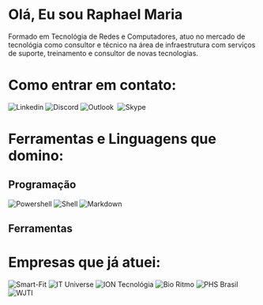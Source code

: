 


# Olá, Eu sou Raphael Maria

Formado em Tecnológia de Redes e Computadores, atuo no mercado de tecnológia como consultor e técnico na área de infraestrutura com serviços de suporte, treinamento e consultor de novas tecnologias.
 
# Como entrar em contato:
![Linkedin]() ![Discord]()
![Outlook]()  ![]()
![Skype]()

# Ferramentas e Linguagens que domino:
## Programação
![Powershell]() ![Shell]()  ![Markdown]()

## Ferramentas

# Empresas que já atuei:
![Smart-Fit](https://imgur.com/VT29tht) ![IT Universe](https://imgur.com/uY5IwUF) ![ION Tecnológia](https://imgur.com/xGZD95L)
![Bio Ritmo](https://imgur.com/5iKKb7J) ![PHS Brasil](https://imgur.com/4pcGcJE) ![WJTI](https://imgur.com/di8EVzE)
![]() ![]() ![]()
![]() ![]() ![]()
